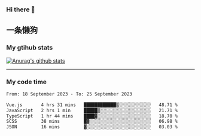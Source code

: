 ### Hi there 👋

## 一条懒狗
<!--
**kiss-me-quickly/kiss-me-quickly** is a ✨ _special_ ✨ repository because its `README.md` (this file) appears on your GitHub profile.

Here are some ideas to get you started:

- 🔭 I’m currently working on ...
- 🌱 I’m currently learning ...
- 👯 I’m looking to collaborate on ...
- 🤔 I’m looking for help with ...
- 💬 Ask me about ...
- 📫 How to reach me: ...
- 😄 Pronouns: ...
- ⚡ Fun fact: ...
-->


### My gtihub stats

[![Anurag's github stats](https://github-readme-stats.vercel.app/api?username=kiss-me-quickly)](https://github.com/anuraghazra/github-readme-stats)

***

### My code time

<!--START_SECTION:waka-->

```txt
From: 18 September 2023 - To: 25 September 2023

Vue.js       4 hrs 31 mins   ████████████▒░░░░░░░░░░░░   48.71 %
JavaScript   2 hrs 1 min     █████▒░░░░░░░░░░░░░░░░░░░   21.71 %
TypeScript   1 hr 44 mins    ████▓░░░░░░░░░░░░░░░░░░░░   18.70 %
SCSS         38 mins         █▓░░░░░░░░░░░░░░░░░░░░░░░   06.98 %
JSON         16 mins         ▓░░░░░░░░░░░░░░░░░░░░░░░░   03.03 %
```

<!--END_SECTION:waka-->
